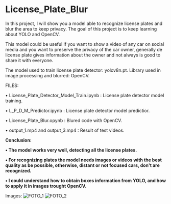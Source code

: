 # License_Plate_Blur

In this project, I will show you a model able to recognize license plates and blur the area to keep privacy. The goal of this project is to keep learning about YOLO and OpenCV. 

This model could be useful if you want to show a video of any car on social media and you want to preserve the privacy of the car owner, generally de license plate gives information about the owner and not always is good to share it with everyone. 

The model used to train license plate detector: yolov8n.pt.
Library used in image processing and blurred: OpenCV.

FILES:

•  License_Plate_Detector_Model_Train.ipynb : License plate detector model training.

•  L_P_D_M_Predictor.ipynb : License plate detector model predictior.

•  License_Plate_Blur.opynb : Blured code with OpenCV. 

•  output_1.mp4 and output_3.mp4 : Result of test videos. 


**Conclusion:**

**•  The model works very well, detecting all the license plates.**

**•  For recognizing plates the model needs images or videos with the best quality as be possible, otherwise, distant or not focused cars, don't are recognized.**

**•  I could understand how to obtain boxes information from YOLO, and how to apply it in images trought OpenCV.**


Images:
![FOTO_1](https://github.com/Santi-H-98/License_Plate_Blur/assets/147663147/181b65a1-4600-40cc-a438-6fb73a688c28)
![FOTO_2](https://github.com/Santi-H-98/License_Plate_Blur/assets/147663147/fc977b1d-563b-4a32-b8b0-bd2c1fbfec69)
